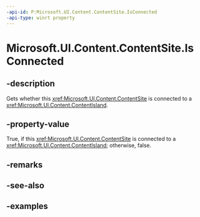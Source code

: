 ```yaml
---
-api-id: P:Microsoft.UI.Content.ContentSite.IsConnected
-api-type: winrt property
---
```


# Microsoft.UI.Content.ContentSite.IsConnected

<!--
public bool IsConnected { get; }
-->

## -description

Gets whether this <xref:Microsoft.UI.Content.ContentSite> is connected to a <xref:Microsoft.UI.Content.ContentIsland>.

## -property-value

True, if this <xref:Microsoft.UI.Content.ContentSite> is connected to a <xref:Microsoft.UI.Content.ContentIsland>; otherwise, false.

## -remarks

## -see-also

## -examples
